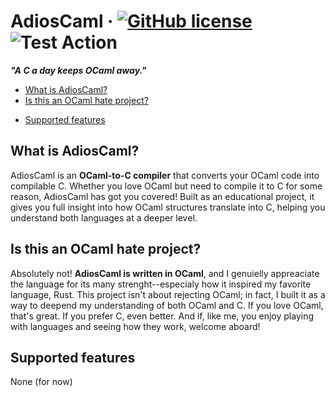 # AdiosCaml &middot; [![GitHub license]](./LICENSE) ![Test Action]

**_"A C a day keeps OCaml away."_**

<!-- Table of Contents -->

- [What is AdiosCaml?](#what-is-adioscaml)
- [Is this an OCaml hate project?](#is-this-an-ocaml-hate-project)
<!-- - [How does it work?](#how-does-it-work) -->
- [Supported features](#supported-features)

## What is AdiosCaml?

AdiosCaml is an **OCaml-to-C compiler** that converts your OCaml code into compilable C. Whether you love OCaml but
need to compile it to C for some reason, AdiosCaml has got you covered! Built as an educational project, it gives you
full insight into how OCaml structures translate into C, helping you understand both languages at a deeper level.

## Is this an OCaml hate project?

Absolutely not! **AdiosCaml is written in OCaml**, and I genuielly appreaciate the language for its many strenght--especialy how it inspired my favorite language, Rust. This project isn't about rejecting OCaml; in fact, I built it as a way to deepend my understanding of both OCaml and C. If you love OCaml, that's great. If you prefer C, even better. And if, like me, you enjoy playing with languages and seeing how they work, welcome aboard!

<!-- ## How does it work? -->
<!-- 1. **Write** your OCaml code. -->
<!-- 2. **Feed it to AdiosCaml.** -->
<!-- 3. [???](#supported-features) -->
<!-- 4. Profit. -->

## Supported features

None (for now)

<!-- Shields.io links -->

[github license]: https://img.shields.io/badge/license-MIT-blue.svg
[test action]: https://github.com/efiriyad/site/actions/workflows/test.yaml/badge.svg
